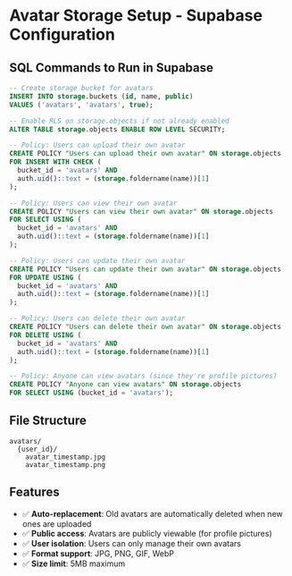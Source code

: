 # Avatar Storage Setup - Supabase Configuration

## SQL Commands to Run in Supabase

```sql
-- Create storage bucket for avatars
INSERT INTO storage.buckets (id, name, public) 
VALUES ('avatars', 'avatars', true);

-- Enable RLS on storage.objects if not already enabled
ALTER TABLE storage.objects ENABLE ROW LEVEL SECURITY;

-- Policy: Users can upload their own avatar
CREATE POLICY "Users can upload their own avatar" ON storage.objects
FOR INSERT WITH CHECK (
  bucket_id = 'avatars' AND 
  auth.uid()::text = (storage.foldername(name))[1]
);

-- Policy: Users can view their own avatar
CREATE POLICY "Users can view their own avatar" ON storage.objects
FOR SELECT USING (
  bucket_id = 'avatars' AND 
  auth.uid()::text = (storage.foldername(name))[1]
);

-- Policy: Users can update their own avatar
CREATE POLICY "Users can update their own avatar" ON storage.objects
FOR UPDATE USING (
  bucket_id = 'avatars' AND 
  auth.uid()::text = (storage.foldername(name))[1]
);

-- Policy: Users can delete their own avatar
CREATE POLICY "Users can delete their own avatar" ON storage.objects
FOR DELETE USING (
  bucket_id = 'avatars' AND 
  auth.uid()::text = (storage.foldername(name))[1]
);

-- Policy: Anyone can view avatars (since they're profile pictures)
CREATE POLICY "Anyone can view avatars" ON storage.objects
FOR SELECT USING (bucket_id = 'avatars');
```

## File Structure

```
avatars/
  {user_id}/
    avatar_timestamp.jpg
    avatar_timestamp.png
```

## Features

- ✅ **Auto-replacement**: Old avatars are automatically deleted when new ones are uploaded
- ✅ **Public access**: Avatars are publicly viewable (for profile pictures)
- ✅ **User isolation**: Users can only manage their own avatars
- ✅ **Format support**: JPG, PNG, GIF, WebP
- ✅ **Size limit**: 5MB maximum